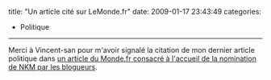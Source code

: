 title: "Un article cité sur LeMonde.fr"
date: 2009-01-17 23:43:49
categories:
  - Politique
---

Merci à Vincent-san pour m'avoir signalé la citation de mon dernier article politique dans [un article du Monde.fr consacré à l'accueil de la nomination de NKM par les blogueurs](http://www.lemonde.fr/politique/article/2009/01/16/nkm-regrets-sur-les-blogs-ecolos-espoir-pour-les-technophiles_1143014_823448.html).